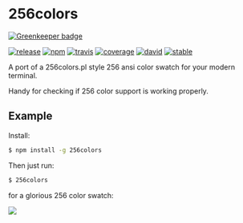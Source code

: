 # 256colors

[![Greenkeeper badge](https://badges.greenkeeper.io/bcomnes/256colors.svg)](https://greenkeeper.io/)

[![release][release-image]][release-url]
[![npm][npm-image]][npm-url]
[![travis][travis-image]][travis-url]
[![coverage][coverage-image]][coverage-url]
[![david][david-image]][david-url]
[![stable][stable-img]][stability-url]


[release-image]: https://img.shields.io/github/release/bcomnes/256colors.svg?style=flat-square
[release-url]: https://github.com/bcomnes/256colors/releases/latest
[npm-image]: https://img.shields.io/npm/v/256colors.svg?style=flat-square
[npm-url]: https://www.npmjs.com/package/256colors
[travis-image]: https://img.shields.io/travis/bcomnes/256colors.svg?style=flat-square
[travis-url]: https://travis-ci.org/bcomnes/256colors
[coverage-image]: https://img.shields.io/codeclimate/coverage/github/bcomnes/256colors.svg?style=flat-square
[coverage-url]: https://codeclimate.com/github/bcomnes/256colors
[david-image]: https://img.shields.io/david/bcomnes/256colors.svg?style=flat-square
[david-url]: https://david-dm.org/bcomnes/256colors
[stable-img]: https://img.shields.io/badge/stability-2%20--%20stable-brightgreen.svg?style=flat-square
[stability-url]: https://iojs.org/api/documentation.html#documentation_stability_index

A port of a 256colors.pl style 256 ansi color swatch for your modern terminal.

Handy for checking if 256 color support is working properly.

## Example

Install:

```sh
$ npm install -g 256colors
```

Then just run:

```sh
$ 256colors
```

for a glorious 256 color swatch:

![](https://cdn.rawgit.com/bcomnes/256colors/master/screenshot.png)

